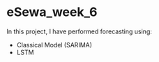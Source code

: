 # eSewa_week_6
In this project, I have performed forecasting using:
  - Classical Model (SARIMA)
  - LSTM
